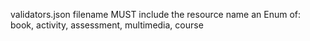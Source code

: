 validators.json filename MUST include the resource name
an Enum of:
book,
activity,
assessment,
multimedia,
course
